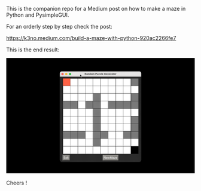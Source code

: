 This is the companion repo for a Medium post on how to make a maze in Python and PysimpleGUI.

For an orderly step by step check the post:

https://k3no.medium.com/build-a-maze-with-python-920ac2266fe7


This is the end result:

![PySimpleGUI-Maze](PysimpleGui-Maze.gif)

Cheers !